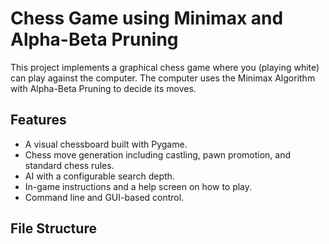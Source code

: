 # Chess Game using Minimax and Alpha-Beta Pruning

This project implements a graphical chess game where you (playing white) can play against the computer. The computer uses the Minimax Algorithm with Alpha-Beta Pruning to decide its moves.

## Features

- A visual chessboard built with Pygame.
- Chess move generation including castling, pawn promotion, and standard chess rules.
- AI with a configurable search depth.
- In-game instructions and a help screen on how to play.
- Command line and GUI-based control.

## File Structure
